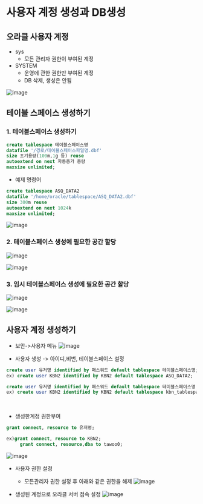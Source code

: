 # 사용자 계정 생성과 DB생성
## 오라클 사용자 계정
- sys
  - 모든 관리자 권한이 부여된 계정
- SYSTEM
  - 운영에 관한 권한만 부여된 계정
  - DB 삭제, 생성은 안됨
 
![image](https://github.com/user-attachments/assets/72880a22-d7d1-4f1c-8f8a-8fa573ddfaae)
## 테이블 스페이스 생성하기

### 1. 테이블스페이스 생성하기
```sql
create tablespace 테이블스페이스명
datafile '/경로/테이블스페이스파일명.dbf'
size 초기용량(100m,1g 등) reuse
autoextend on next 자동증가 용량
maxsize unlimited;

```
- 예제 명령어 
```sql
create tablespace ASQ_DATA2
datafile '/home/oracle/tablespace/ASQ_DATA2.dbf'
size 300m reuse
autoextend on next 1024k
maxsize unlimited;
```
![image](https://github.com/user-attachments/assets/02c172b0-6e98-4562-a41d-25f18f1d1b3f)

### 2. 테이블스페이스 생성에 필요한 공간 할당
![image](https://github.com/user-attachments/assets/a9e151ed-da46-4472-a38d-80e0761706bb)

![image](https://github.com/user-attachments/assets/90c1ffc7-fe9f-4488-b629-6b17e0732062)


### 3. 임시 테이블스페이스 생성에 필요한 공간 할당
![image](https://github.com/user-attachments/assets/ebb29f71-8477-4794-b832-cdf0a40f2d54)

![image](https://github.com/user-attachments/assets/d77ad3fa-d189-424e-81df-459798fd0477)

## 사용자 계정 생성하기
- 보안->사용자 메뉴
![image](https://github.com/user-attachments/assets/3756110f-1e7f-4a09-a988-d44b3c8d1722)

- 사용자 생성 -> 아이디,비번, 테이블스페이스 설정

```sql
create user 유저명 identified by 패스워드 default tablespace 테이블스페이스명;
ex) create user KBN2 identified by KBN2 default tablespace ASQ_DATA2;

create user 유저명 identified by 패스워드 default tablespace 테이블스페이스명 TEMPORARY TABLESPACE 정렬용테이블스에스명;
ex) create user KBN2 identified by KBN2 default tablespace kbn_tablespace TEMPORARY TABLESPACE temp;
```
​

- 생성한계정 권한부여
```sql
grant connect, resource to 유저명;

ex)grant connect, resource to KBN2;
     grant connect, resource,dba to tawoo0;
```
  
![image](https://github.com/user-attachments/assets/a0807bd7-a47a-47d4-8e95-3a5da042da0c)

- 사용자 권한 설정
    - 모든관리자 권한 설정 후 아래와 같은 권한을 해제 
![image](https://github.com/user-attachments/assets/8919af3b-bb87-4602-9dbb-94c8d2433cc9)

- 생성된 계정으로 오라클 서버 접속 설정
![image](https://github.com/user-attachments/assets/a5c0e67e-405e-43cb-a791-aff7bae5e6d7)

